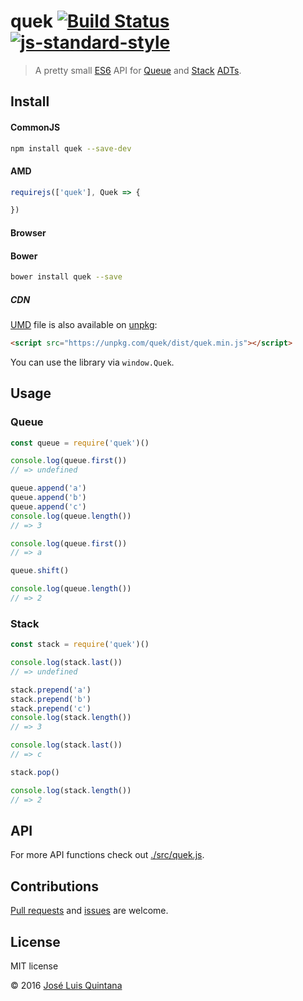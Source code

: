 # quek [![Build Status](https://travis-ci.org/joseluisq/quek.svg?branch=master)](https://travis-ci.org/joseluisq/quek) [![js-standard-style](https://img.shields.io/badge/code%20style-standard-brightgreen.svg)](http://standardjs.com/)

> A pretty small [ES6](https://babeljs.io/docs/learn-es2015/) API for [Queue][1] and [Stack][2] [ADTs](https://en.wikipedia.org/wiki/Abstract_data_type).

[1]: https://en.wikipedia.org/wiki/Queue_(abstract_data_type)
[2]: https://en.wikipedia.org/wiki/Stack_(abstract_data_type)

## Install

#### CommonJS

```sh
npm install quek --save-dev
```

#### AMD

```js
requirejs(['quek'], Quek => {

})
```

#### Browser

#### Bower
```sh
bower install quek --save
```

##### CDN
[UMD](https://github.com/umdjs/umd/) file is also available on [unpkg](https://unpkg.com):

```html
<script src="https://unpkg.com/quek/dist/quek.min.js"></script>
```

You can use the library via `window.Quek`.

## Usage

### Queue

```js
const queue = require('quek')()

console.log(queue.first())
// => undefined

queue.append('a')
queue.append('b')
queue.append('c')
console.log(queue.length())
// => 3

console.log(queue.first())
// => a

queue.shift()

console.log(queue.length())
// => 2
```

### Stack

```js
const stack = require('quek')()

console.log(stack.last())
// => undefined

stack.prepend('a')
stack.prepend('b')
stack.prepend('c')
console.log(stack.length())
// => 3

console.log(stack.last())
// => c

stack.pop()

console.log(stack.length())
// => 2
```

## API

For more API functions check out [./src/quek.js](./src/quek.js).

## Contributions
[Pull requests](https://github.com/joseluisq/quek/pulls) and [issues](https://github.com/joseluisq/quek/issues) are welcome.

## License
MIT license

© 2016 [José Luis Quintana](http://git.io/joseluisq)
